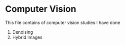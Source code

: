 # Computer Vision
This file contains of computer vision studies I have done
1. Denoising
2. Hybrid Images
